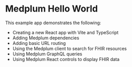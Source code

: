 # Medplum Hello World

This example app demonstrates the following:

- Creating a new React app with Vite and TypeScript
- Adding Medplum dependencies
- Adding basic URL routing
- Using the Medplum client to search for FHIR resources
- Using Medplum GraphQL queries
- Using Medplum React controls to display FHIR data
